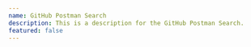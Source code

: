```yaml
---
name: GitHub Postman Search
description: This is a description for the GitHub Postman Search.
featured: false
---
```

